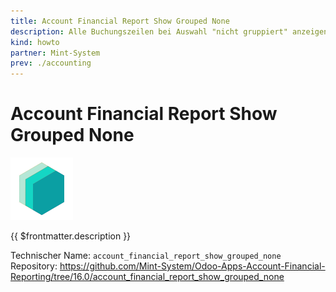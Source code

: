 ```yaml
---
title: Account Financial Report Show Grouped None
description: Alle Buchungszeilen bei Auswahl "nicht gruppiert" anzeigen.
kind: howto
partner: Mint-System
prev: ./accounting
---
```

# Account Financial Report Show Grouped None
![icon_oms_box](attachments/icons_odoo_mint_system.png)

{{ $frontmatter.description }}

Technischer Name: `account_financial_report_show_grouped_none`\
Repository: <https://github.com/Mint-System/Odoo-Apps-Account-Financial-Reporting/tree/16.0/account_financial_report_show_grouped_none>
